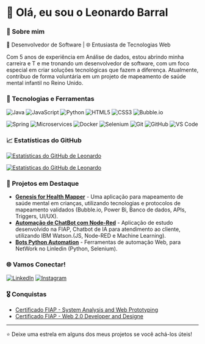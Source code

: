 # 👋 Olá, eu sou o Leonardo Barral

### 🚀 Sobre mim
🔹 Desenvolvedor de Software | 🌐 Entusiasta de Tecnologias Web

Com 5 anos de experiência em Análise de dados, estou abrindo minha carreira e T e me tronando um desenvolvedor de software, com um foco especial em criar soluções tecnológicas que fazem a diferença. Atualmente, contribuo de forma voluntária em um projeto de mapeamento de saúde mental infantil no Reino Unido.

### 🔧 Tecnologias e Ferramentas
![Java](https://img.shields.io/badge/-Java-000?&logo=Java&logoColor=007396)
![JavaScript](https://img.shields.io/badge/-JavaScript-000?&logo=JavaScript)
![Python](https://img.shields.io/badge/-Python-000?&logo=Python)
![HTML5](https://img.shields.io/badge/-HTML5-000?&logo=HTML5)
![CSS3](https://img.shields.io/badge/-CSS3-000?&logo=CSS3)
![Bubble.io](https://img.shields.io/badge/-Bubble.io-000?&logo=Bubble)

![Spring](https://img.shields.io/badge/-Spring-000?&logo=Spring)
![Microservices](https://img.shields.io/badge/-Microservices-000?&logo=Microservices)
![Docker](https://img.shields.io/badge/-Docker-000?&logo=Docker)
![Selenium](https://img.shields.io/badge/-Selenium-000?&logo=Selenium)
![Git](https://img.shields.io/badge/-Git-000?&logo=Git)
![GitHub](https://img.shields.io/badge/-GitHub-000?&logo=GitHub)
![VS Code](https://img.shields.io/badge/-VS%20Code-000?&logo=Visual%20Studio%20Code)

### 📈 Estatísticas do GitHub
[![Estatísticas do GitHub de Leonardo](https://github-readme-stats.vercel.app/api?username=leonardobarral&show_icons=true&theme=radical)](https://github.com/leonardobarral)

[![Estatísticas do GitHub de Leonardo](https://github-readme-stats.vercel.app/api/top-langs?username=leonardobarral&show_icons=true&theme=radical&layout=compact&langs_count=6)](https://github.com/leonardobarral)


### 🌟 Projetos em Destaque
- [**Genesis for Health Mapper**](https://genesisforhealth.com/) - Uma aplicação para mapeamento de saúde mental em crianças, utilizando tecnologias e protocolos de mapeamento validados (Bubble.io, Power Bi, Banco de dados, APIs, Triggers, UI/UX).
- [**Automação de ChatBot com Node-Red**](https://github.com/leonardobarral/Projeto-ChatBot) - Aplicação de estudo desenvolvido na FIAP, Chatbot de IA para atendimento ao cliente, utilizando IBM Watson.(JS, Node-RED e Machine Learning).
- [**Bots Python Automation**](https://github.com/leonardobarral/Bots_Linkedin_NetWork) - Ferramentas de automação Web, para NetWork no Linledin (Python, Selenium).


### 🌐 Vamos Conectar!
[![LinkedIn](https://img.shields.io/badge/-LinkedIn-000?&logo=LinkedIn)](https://www.linkedin.com/in/leonardoribeirobarral)
[![Instagram](https://img.shields.io/badge/-Instagram-000?&logo=Instagram)](https://www.instagram.com/leonardo_barral_)

### 🎖️ Conquistas
- [Certificado FIAP - System Analysis and Web Prototyping](https://www2.fiap.com.br/aluno/Certificado/Certificado/PreviewDocumento?caminhoArquivo=658734ae-e3cf-4640-90e9-1724f8b84205.pdf&isOrigemAWS=True&rm=0)
- [Certificado FIAP - Web 2.0 Developer and Designe](https://www2.fiap.com.br/aluno/Certificado/Certificado/PreviewDocumento?caminhoArquivo=e9e74695-97f4-4070-8453-a526d82417ac.pdf&isOrigemAWS=True&rm=0)

---

⭐️ Deixe uma estrela em alguns dos meus projetos se você achá-los úteis!
